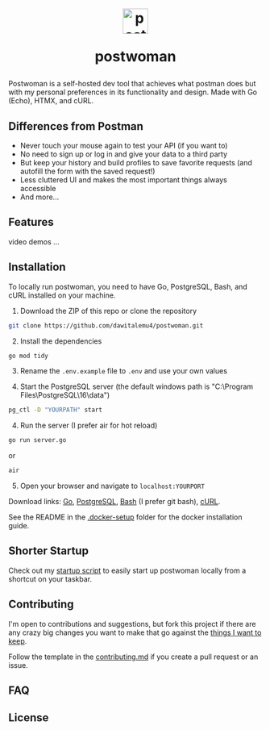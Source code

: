 <h1 align="center">
    <img src="https://github.com/dawitalemu4/postwoman/assets/106638403/7555cd2c-3cf0-42fa-9420-90c35502a897" alt="postwoman icon" style="width: 50px; height: 50px;">
    <p>postwoman</p>
</h1>

Postwoman is a self-hosted dev tool that achieves what postman does but with my personal preferences in its functionality and design. Made with Go (Echo), HTMX, and cURL.

## Differences from Postman

- Never touch your mouse again to test your API (if you want to)
- No need to sign up or log in and give your data to a third party
- But keep your history and build profiles to save favorite requests (and autofill the form with the saved request!)
- Less cluttered UI and makes the most important things always accessible
- And more...

## Features

video demos ...

## Installation

To locally run postwoman, you need to have Go, PostgreSQL, Bash, and cURL installed on your machine.

1. Download the ZIP of this repo or clone the repository
```bash
git clone https://github.com/dawitalemu4/postwoman.git
```

2. Install the dependencies
```bash
go mod tidy
```

3. Rename the `.env.example` file to `.env` and use your own values

4. Start the PostgreSQL server (the default windows path is "C:\Program Files\PostgreSQL\16\data")
```bash
pg_ctl -D "YOURPATH" start
```

4. Run the server (I prefer air for hot reload)
```bash
go run server.go
```
or
```bash
air
```

5. Open your browser and navigate to `localhost:YOURPORT`

Download links: [Go](https://go.dev/doc/install), [PostgreSQL](https://www.postgresql.org/download/), [Bash](https://git-scm.com/downloads) (I prefer git bash), [cURL](https://curl.se/download.html).

See the README in the [.docker-setup](https://github.com/dawitalemu4/postwoman/tree/main/.docker-setup) folder for the docker installation guide.

## Shorter Startup

Check out my [startup script](https://github.com/dawitalemu4/postwoman/blob/main/startup.sh) to easily start up postwoman locally from a shortcut on your taskbar.

## Contributing

I'm open to contributions and suggestions, but fork this project if there are any crazy big changes you want to make that go against the [things I want to keep](https://github.com/dawitalemu4/postwoman/tree/main/docs/contributing.md).

Follow the template in the [contributing.md](https://github.com/dawitalemu4/postwoman/tree/main/docs/contributing.md) if you create a pull request or an issue.

## FAQ

## License